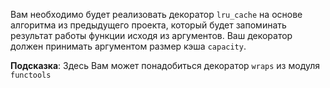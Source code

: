 Вам необходимо будет реализовать декоратор ```lru_cache``` на основе алгоритма из предыдущего проекта,
который будет запоминать результат работы функции исходя из аргументов. Ваш декоратор должен принимать аргументом
размер кэша ```capacity```.

**Подсказка**: Здесь Вам может понадобиться декоратор ```wraps``` из модуля ```functools```